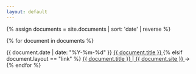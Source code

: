 ```yaml
---
layout: default
---
```



{% assign documents = site.documents | sort: 'date' | reverse %}

{% for document in documents %}
<div class="post-stub">
       <div>
      <span class="date hidden-xs">{{ document.date | date: "%Y-%m-%d" }}    </span>
          <span class="title">   <a href="{{ document.url | relative_url }}">{{ document.title }} </a>
         </span>{% elsif document.layout == "link" %} <span class="title">   <a href="{{ document.link | relative_url }}"> {{ document.title }} | {{ document.site }} </a>→
         </span> </div>
         
       
 </div> 
{% endfor %}
